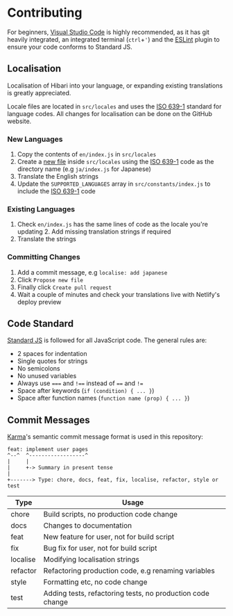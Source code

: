 # Contributing

For beginners, [Visual Studio Code] is highly recommended, as it has
git heavily integrated, an integrated terminal (`ctrl`+`'`) and the
[ESLint] plugin to ensure your code conforms to Standard JS.

## Localisation

Localisation of Hibari into your language, or expanding existing
translations is greatly appreciated.

Locale files are located in `src/locales` and uses the [ISO 639-1]
standard for language codes. All changes for localisation can be
done on the GitHub website.

### New Languages

1. Copy the contents of `en/index.js` in `src/locales`
2. Create a [new file][1] inside `src/locales` using the [ISO 639-1] code as the directory name (e.g `ja/index.js` for Japanese)
3. Translate the English strings
4. Update the `SUPPORTED_LANGUAGES` array in `src/constants/index.js` to include the [ISO 639-1] code

### Existing Languages

1. Check `en/index.js` has the same lines of code as the locale you're updating
    2. Add missing translation strings if required
2. Translate the strings

### Committing Changes

1. Add a commit message, e.g `localise: add japanese`
2. Click `Propose new file`
3. Finally click `Create pull request`
4. Wait a couple of minutes and check your translations live with Netlify's deploy preview

## Code Standard

[Standard JS] is followed for all JavaScript code. The general rules
are:

- 2 spaces for indentation
- Single quotes for strings
- No semicolons
- No unused variables
- Always use `===` and `!==` instead of `==` and `!=`
- Space after keywords (`if (condition) { ... }`)
- Space after function names (`function name (prop) { ... }`)

## Commit Messages

[Karma]'s semantic commit message format is used in this repository:

```text
feat: implement user pages
^--^  ^------------------^
|     |
|     +-> Summary in present tense
|
+-------> Type: chore, docs, feat, fix, localise, refactor, style or test
```

| Type | Usage
| ---- | -----
| chore     | Build scripts, no production code change
| docs      | Changes to documentation
| feat      | New feature for user, not for build script
| fix       | Bug fix for user, not for build script
| localise  | Modifying localisation strings
| refactor  | Refactoring production code, e.g renaming variables
| style     | Formatting etc, no code change
| test      | Adding tests, refactoring tests, no production code change

[Visual Studio Code]:https://code.visualstudio.com
[ESLint]:https://marketplace.visualstudio.com/items?itemName=dbaeumer.vscode-eslint
[ISO 639-1]:https://en.wikipedia.org/wiki/ISO_639
[Standard JS]:http://standardjs.com/rules.html#javascript-standard-style
[Karma]:https://karma-runner.github.io/0.10/dev/git-commit-msg.html

[1]:https://help.github.com/articles/creating-new-files
